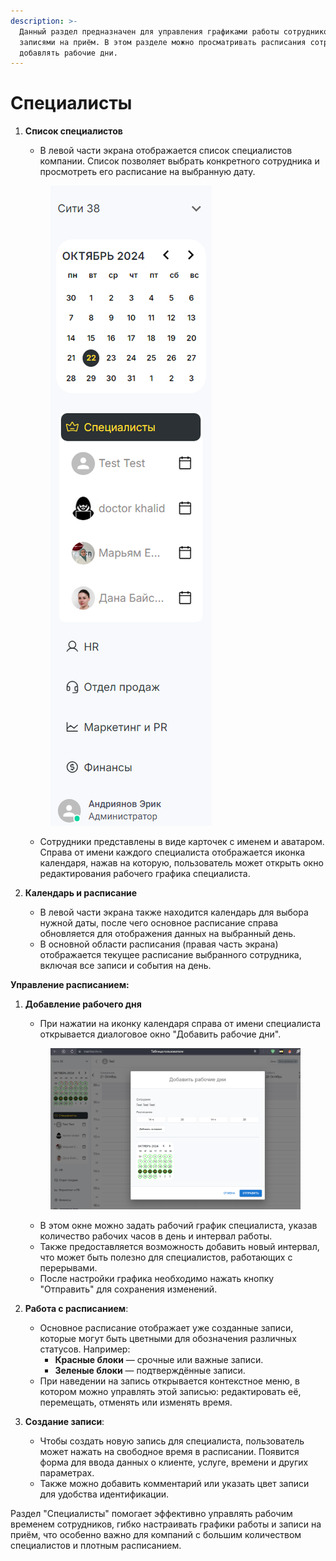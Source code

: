 ```yaml
---
description: >-
  Данный раздел предназначен для управления графиками работы сотрудников и
  записями на приём. В этом разделе можно просматривать расписания сотрудников,
  добавлять рабочие дни.
---
```


# Специалисты



1.  **Список специалистов**

    * В левой части экрана отображается список специалистов компании. Список позволяет выбрать конкретного сотрудника и просмотреть его расписание на выбранную дату.

    <figure><img src="../.gitbook/assets/image (422).png" alt=""><figcaption></figcaption></figure>

    * Сотрудники представлены в виде карточек с именем и аватаром. Справа от имени каждого специалиста отображается иконка календаря, нажав на которую, пользователь может открыть окно редактирования рабочего графика специалиста.
2. **Календарь и расписание**
   * В левой части экрана также находится календарь для выбора нужной даты, после чего основное расписание справа обновляется для отображения данных на выбранный день.
   * В основной области расписания (правая часть экрана) отображается текущее расписание выбранного сотрудника, включая все записи и события на день.

**Управление расписанием:**

1.  **Добавление рабочего дня**

    * При нажатии на иконку календаря справа от имени специалиста открывается диалоговое окно "Добавить рабочие дни".

    <figure><img src="../.gitbook/assets/image (423).png" alt=""><figcaption></figcaption></figure>

    * В этом окне можно задать рабочий график специалиста, указав количество рабочих часов в день и интервал работы.
    * Также предоставляется возможность добавить новый интервал, что может быть полезно для специалистов, работающих с перерывами.
    * После настройки графика необходимо нажать кнопку "Отправить" для сохранения изменений.
2. **Работа с расписанием**:
   * Основное расписание отображает уже созданные записи, которые могут быть цветными для обозначения различных статусов. Например:
     * **Красные блоки** — срочные или важные записи.
     * **Зеленые блоки** — подтверждённые записи.
   * При наведении на запись открывается контекстное меню, в котором можно управлять этой записью: редактировать её, перемещать, отменять или изменять время.
3. **Создание записи**:
   * Чтобы создать новую запись для специалиста, пользователь может нажать на свободное время в расписании. Появится форма для ввода данных о клиенте, услуге, времени и других параметрах.
   * Также можно добавить комментарий или указать цвет записи для удобства идентификации.

Раздел "Специалисты" помогает эффективно управлять рабочим временем сотрудников, гибко настраивать графики работы и записи на приём, что особенно важно для компаний с большим количеством специалистов и плотным расписанием.
